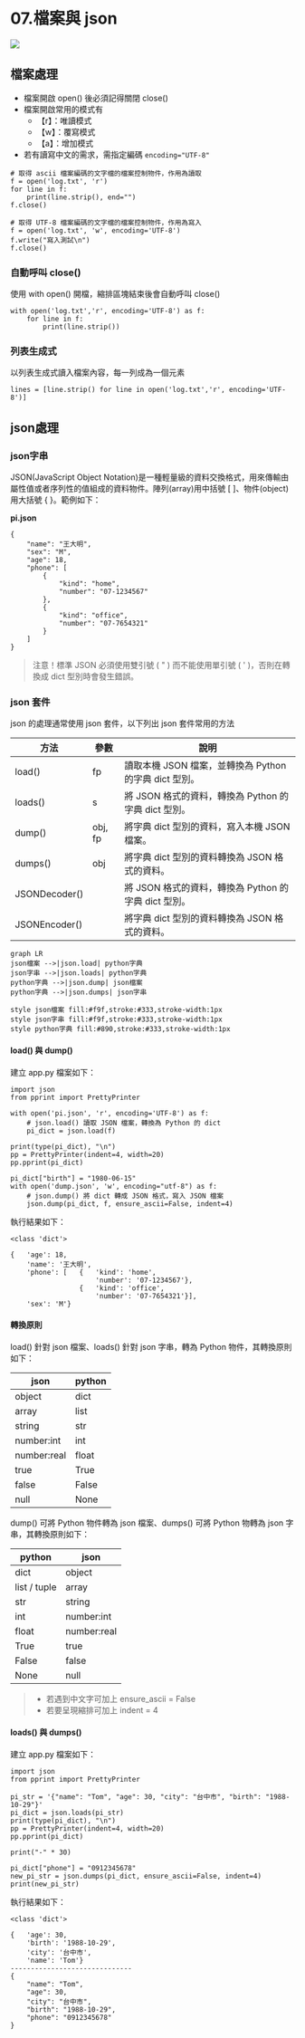 <style>
    .emp {color:red}
    .info {color:green}
    details.part {color:#2471A3}
</style>

# 07.檔案與 json

![](https://hackmd.io/_uploads/HJWuolud2.png)

## 檔案處理
- 檔案開啟 open() 後必須記得關閉 close()
- 檔案開啟常用的模式有
    - 【r】：唯讀模式
    - 【w】：覆寫模式
    - 【a】：增加模式
- 若有讀寫中文的需求，需指定編碼 `encoding="UTF-8"`
```
# 取得 ascii 檔案編碼的文字檔的檔案控制物件，作用為讀取
f = open('log.txt', 'r')
for line in f:
    print(line.strip(), end="")
f.close()

# 取得 UTF-8 檔案編碼的文字檔的檔案控制物件，作用為寫入
f = open('log.txt', 'w', encoding='UTF-8')
f.write("寫入測試\n")
f.close()
```

### 自動呼叫 close()
使用 with open() 開檔，縮排區塊結束後會自動呼叫 close()
```
with open('log.txt','r', encoding='UTF-8') as f:
    for line in f:
        print(line.strip())
```

### 列表生成式
以列表生成式讀入檔案內容，每一列成為一個元素
```
lines = [line.strip() for line in open('log.txt','r', encoding='UTF-8')]
```

<!-- ## 目錄處理
###
 -->

## json處理

### json字串
JSON(JavaScript Object Notation)是一種輕量級的資料交換格式，用來傳輸由屬性值或者序列性的值組成的資料物件。陣列(array)用中括號 [ ]、物件(object)用大括號 { }。範例如下：

**pi.json**
```json=
{
    "name": "王大明",
    "sex": "M",
    "age": 18,
    "phone": [
        {
            "kind": "home",
            "number": "07-1234567"
        },
        {
            "kind": "office",
            "number": "07-7654321"
        }
    ]
}
```
> 注意！標準 JSON 必須使用雙引號 ( " ) 而不能使用單引號 ( ' )，否則在轉換成 dict 型別時會發生錯誤。
> 

### json 套件
json 的處理通常使用 json 套件，以下列出 json 套件常用的方法

| 方法 | 參數 | 說明 |
| -------- | -------- | -------- |
| load() | fp | 讀取本機 JSON 檔案，並轉換為 Python 的字典 dict 型別。 |
| loads() | s | 將 JSON 格式的資料，轉換為 Python 的字典 dict 型別。 |
| dump() | obj, fp | 將字典 dict 型別的資料，寫入本機 JSON 檔案。 |
| dumps() | obj | 將字典 dict 型別的資料轉換為 JSON 格式的資料。 |
| JSONDecoder() |  | 將 JSON 格式的資料，轉換為 Python 的字典 dict 型別。 |
| JSONEncoder() |  | 將字典 dict 型別的資料轉換為 JSON 格式的資料。 |

``` mermaid
graph LR
json檔案 -->|json.load| python字典
json字串 -->|json.loads| python字典
python字典 -->|json.dump| json檔案
python字典 -->|json.dumps| json字串

style json檔案 fill:#f9f,stroke:#333,stroke-width:1px
style json字串 fill:#f9f,stroke:#333,stroke-width:1px
style python字典 fill:#890,stroke:#333,stroke-width:1px
```

#### load() 與 dump()

建立 app.py 檔案如下：
```python=
import json
from pprint import PrettyPrinter

with open('pi.json', 'r', encoding='UTF-8') as f:
    # json.load() 讀取 JSON 檔案，轉換為 Python 的 dict
    pi_dict = json.load(f)

print(type(pi_dict), "\n")
pp = PrettyPrinter(indent=4, width=20)
pp.pprint(pi_dict)

pi_dict["birth"] = "1980-06-15"
with open('dump.json', 'w', encoding="utf-8") as f:
    # json.dump() 將 dict 轉成 JSON 格式，寫入 JSON 檔案
    json.dump(pi_dict, f, ensure_ascii=False, indent=4)
```

執行結果如下：
```
<class 'dict'> 

{   'age': 18,
    'name': '王大明',
    'phone': [   {   'kind': 'home',
                     'number': '07-1234567'},
                 {   'kind': 'office',
                     'number': '07-7654321'}],
    'sex': 'M'}
```
#### 轉換原則
load() 針對 json 檔案、loads() 針對 json 字串，轉為 Python 物件，其轉換原則如下：

| json | python |
| -------- | -------- |
| object | dict |
| array |  list |
| string |  str |
| number:int |  int |
| number:real |  float |
| true | True |
| false | False |
| null |  None |


dump() 可將 Python 物件轉為 json 檔案、dumps() 可將 Python 物轉為 json 字串，其轉換原則如下：

| python | json |
| -------- | -------- |
| dict | object |
| list / tuple | array |
| str | string |
| int | number:int |
| float | number:real |
| True | true |
| False | false |
| None | null |
> - 若遇到中文字可加上 ensure_ascii = False
> - 若要呈現縮排可加上 indent = 4

#### loads() 與 dumps()

建立 app.py 檔案如下：
```python=
import json
from pprint import PrettyPrinter

pi_str = '{"name": "Tom", "age": 30, "city": "台中市", "birth": "1988-10-29"}'
pi_dict = json.loads(pi_str)
print(type(pi_dict), "\n")
pp = PrettyPrinter(indent=4, width=20)
pp.pprint(pi_dict)

print("-" * 30)

pi_dict["phone"] = "0912345678"
new_pi_str = json.dumps(pi_dict, ensure_ascii=False, indent=4)
print(new_pi_str)
```

執行結果如下：
```
<class 'dict'> 

{   'age': 30,
    'birth': '1988-10-29',
    'city': '台中市',
    'name': 'Tom'}
------------------------------
{
    "name": "Tom",
    "age": 30,
    "city": "台中市",
    "birth": "1988-10-29",
    "phone": "0912345678"
}
```
